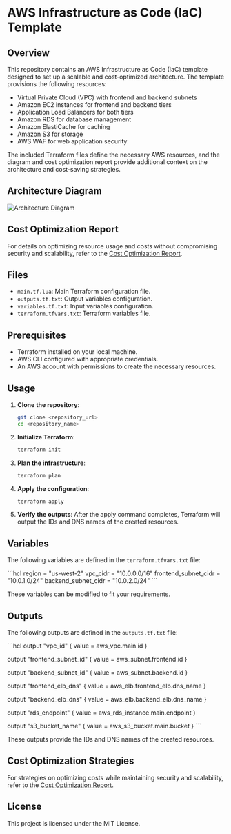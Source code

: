 
# AWS Infrastructure as Code (IaC) Template

## Overview

This repository contains an AWS Infrastructure as Code (IaC) template designed to set up a scalable and cost-optimized architecture. The template provisions the following resources:
- Virtual Private Cloud (VPC) with frontend and backend subnets
- Amazon EC2 instances for frontend and backend tiers
- Application Load Balancers for both tiers
- Amazon RDS for database management
- Amazon ElastiCache for caching
- Amazon S3 for storage
- AWS WAF for web application security

The included Terraform files define the necessary AWS resources, and the diagram and cost optimization report provide additional context on the architecture and cost-saving strategies.

## Architecture Diagram

![Architecture Diagram](NXT-ASS2.drawio.png)

## Cost Optimization Report

For details on optimizing resource usage and costs without compromising security and scalability, refer to the [Cost Optimization Report](NXT-A2-Cost%20optimization-report.docx).

## Files

- `main.tf.lua`: Main Terraform configuration file.
- `outputs.tf.txt`: Output variables configuration.
- `variables.tf.txt`: Input variables configuration.
- `terraform.tfvars.txt`: Terraform variables file.

## Prerequisites

- Terraform installed on your local machine.
- AWS CLI configured with appropriate credentials.
- An AWS account with permissions to create the necessary resources.

## Usage

1. **Clone the repository**:
   ```sh
   git clone <repository_url>
   cd <repository_name>
   ```

2. **Initialize Terraform**:
   ```sh
   terraform init
   ```

3. **Plan the infrastructure**:
   ```sh
   terraform plan
   ```

4. **Apply the configuration**:
   ```sh
   terraform apply
   ```

5. **Verify the outputs**:
   After the apply command completes, Terraform will output the IDs and DNS names of the created resources.

## Variables

The following variables are defined in the `terraform.tfvars.txt` file:

\`\`\`hcl
region                = "us-west-2"
vpc_cidr              = "10.0.0.0/16"
frontend_subnet_cidr  = "10.0.1.0/24"
backend_subnet_cidr   = "10.0.2.0/24"
\`\`\`

These variables can be modified to fit your requirements.

## Outputs

The following outputs are defined in the `outputs.tf.txt` file:

\`\`\`hcl
output "vpc_id" {
  value = aws_vpc.main.id
}

output "frontend_subnet_id" {
  value = aws_subnet.frontend.id
}

output "backend_subnet_id" {
  value = aws_subnet.backend.id
}

output "frontend_elb_dns" {
  value = aws_elb.frontend_elb.dns_name
}

output "backend_elb_dns" {
  value = aws_elb.backend_elb.dns_name
}

output "rds_endpoint" {
  value = aws_rds_instance.main.endpoint
}

output "s3_bucket_name" {
  value = aws_s3_bucket.main.bucket
}
\`\`\`

These outputs provide the IDs and DNS names of the created resources.

## Cost Optimization Strategies

For strategies on optimizing costs while maintaining security and scalability, refer to the [Cost Optimization Report](NXT-A2-Cost%20optimization-report.docx).

## License

This project is licensed under the MIT License.
